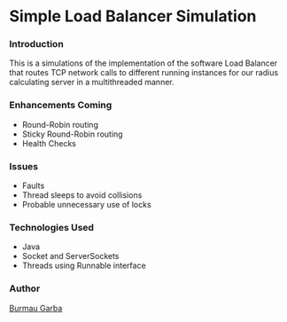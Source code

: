 # Simple Load Balancer Simulation 

### Introduction
This is a simulations of the implementation of the software Load Balancer that routes TCP network calls to different
running instances for our radius calculating server in a multithreaded manner.

### Enhancements Coming
- Round-Robin routing
- Sticky Round-Robin routing
- Health Checks

### Issues
- Faults
- Thread sleeps to avoid collisions
- Probable unnecessary use of locks

### Technologies Used
- Java
- Socket and ServerSockets
- Threads using Runnable interface

### Author
[Burmau Garba](https://github.com/BURMAUG?tab=repositories)